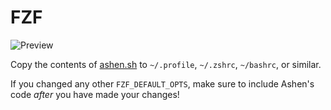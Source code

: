 # FZF

![Preview](./preview.png)

Copy the contents of
[ashen.sh](https://git.sr.ht/~ficd/ashen/blob/main/fzf/ashen.sh) to
`~/.profile`, `~/.zshrc`, `~/bashrc`, or similar.

If you changed any other `FZF_DEFAULT_OPTS`, make sure to include Ashen's code
_after_ you have made your changes!
